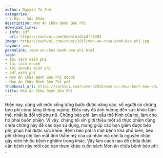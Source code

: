 ```yaml
---
author: Nguyễn Tú Anh
categories:
- Y Học - Sức Khỏe
description: Món Ăn Chữa Bệnh Béo Phì
download_links:
- info: pdf
  url: https://sachvui.com/download/pdf/1493
image: https://sachvui.com/cover/2015/mon-an-chua-benh-beo-phi.jpg
layout: post
permalink: /mon-an-chua-benh-beo-phi.html
tags:
- tải sách miễn phí
- tải sách nhanh
- tải ebooks miễn phí
- pdf miễn phí
- Món Ăn Chữa Bệnh Béo Phì ebook
- Món Ăn Chữa Bệnh Béo Phì pdf
thumbnail_url: https://sachvui.com/cover/2015/mon-an-chua-benh-beo-phi.jpg
title: Món Ăn Chữa Bệnh Béo Phì
---
```


 <div class="item-desc text-justify"> Hiện nay, cùng với mức sống từng bước được nâng cao, số người có chứng béo phì cũng tăng không ngừng. Điều này đã ảnh hưởng đến sức khỏe tâm thể, nhất là đối với phụ nữ. Chứng béo phì làm xấu thể hình của họ, làm cho họ phải buồn phiền. Vì vậy, chúng tôi xin giới thiệu một số thực phẩm dùng chữa chứng này để các bạn sử dụng, mong giúp các bạn giảm được béo phì, phục hồi được sức khỏe. Bệnh béo phì là một bệnh khá phổ biến, béo phì không chỉ làm mất tính thẩm mỹ của cá nhân mà còn là nguyên nhân gây niên nhiều bệnh nghiêm trọng khác. Vậy làm cách nào để chữa được căn bệnh này mời các bạn tham khảo cuốn sách Món ăn chữa bệnh béo phì . </div>